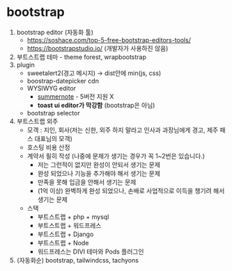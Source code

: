 # bootstrap

1. bootstrap editor (자동화 툴)
   * https://soshace.com/top-5-free-bootstrap-editors-tools/
   * https://bootstrapstudio.io/ (개발자가 사용하진 않음)
2. 부트스트랩 테마 - theme forest, wrapbootstrap
3. plugin
    * sweetalert2(경고 메시지) -> dist안에 min(js, css)
   * boostrap-datepicker cdn
   * WYSIWYG editor
     *  [summernote](https://summernote.org/) - 5버전 지원 X
     *  **toast ui editor가 막강함** (bootstrap은 아님)
   * bootstrap selector
4. 부트스트랩 외주
   * 모객 : 지인, 회사(저는 신한, 외주 하지 말라고 인사과 과장님에게 경고, 제주 패스 대표님의 모객)
   * 호스팅 비용 산정
   * 계약서 필히 작성 (나중에 문제가 생기는 경우가 꼭 1~2번은 있습니다.)
       - 저는 그런적이 없지만 완성이 안되서 생기는 문제
       - 완성 되었으나 기능을 추가해야 해서 생기는 문제
       - 만족을 못해 입금을 안해서 생기는 문제
       - (1억 이상) 완벽하게 완성 되었으나, 손배로 사업적으로 이득을 챙기려 해서 생기는 문제
    * 스택
       - 부트스트랩 + php + mysql
       - 부트스트랩 + 워드프레스
       - 부트스트랩 + Django
       - 부트스트랩 + Node
       - 워드프레스는 DIVI 테마와 Pods 플러그인
6. (자동화순) bootstrap, tailwindcss, tachyons